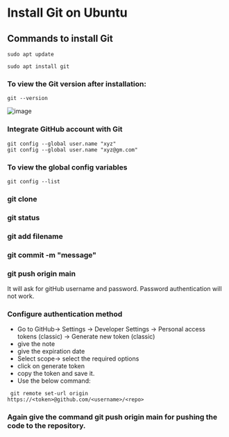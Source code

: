 # Install Git on Ubuntu

## Commands to install Git
```
sudo apt update

sudo apt install git
```

### To view the Git version after installation:
```
git --version
```
![image](https://github.com/itsnehagarg/DevOpsInAction/assets/20385826/a320e387-badb-41bb-b916-c43df7cd2de4)

### Integrate GitHub account with Git

```
git config --global user.name "xyz"
git config --global user.name "xyz@gm.com"

```
### To view the global config variables

```
git config --list
```

### git clone

### git status

### git add filename

### git commit -m "message"

### git push origin main
It will ask for gitHub username and password.
Password authentication will not work.

### Configure authentication method

- Go to GitHub-> Settings -> Developer Settings -> Personal access tokens (classic) -> Generate new token (classic)
- give the note
- give the expiration date
- Select scope-> select the required options
- click on generate token
- copy the token and save it.
- Use the below command:

```
 git remote set-url origin https://<token>@github.com/<username>/<repo>

```

### Again give the command git push origin main for pushing the code to the repository.








